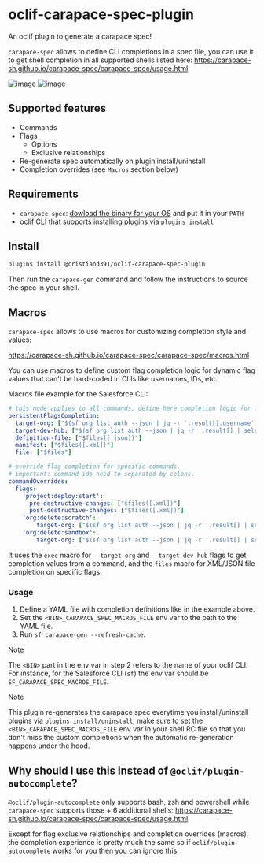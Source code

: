 oclif-carapace-spec-plugin
=================

An oclif plugin to generate a carapace spec!

`carapace-spec` allows to define CLI completions in a spec file, you can use it to get shell completion in all supported shells listed here:
https://carapace-sh.github.io/carapace-spec/carapace-spec/usage.html


![image](https://github.com/user-attachments/assets/7d6d1ea3-b1fd-4ffe-a67c-399d4e901199)
![image](https://github.com/user-attachments/assets/3e9abd02-9a03-4e76-81c1-1e2f90ded73d)

## Supported features
* Commands
* Flags
  * Options
  * Exclusive relationships
* Re-generate spec automatically on plugin install/uninstall
* Completion overrides (see `Macros` section below)

## Requirements
 * `carapace-spec`: [dowload the binary for your OS]([url](https://github.com/carapace-sh/carapace-spec/releases)) and put it in your `PATH`
 * oclif CLI that supports installing plugins via `plugins install`

## Install

```bash
plugins install @cristiand391/oclif-carapace-spec-plugin
```

Then run the `carapace-gen` command and follow the instructions to source the spec in your shell.

## Macros
`carapace-spec` allows to use macros for customizing completion style and values:

https://carapace-sh.github.io/carapace-spec/carapace-spec/macros.html

You can use macros to define custom flag completion logic for dynamic flag values that can't be hard-coded in CLIs like usernames, IDs, etc.

Macros file example for the Salesforce CLI:
```yaml
# this node applies to all commands, define here completion logic for flags that repeat themselves in multiple commands.
persistentFlagsCompletion:
  target-org: ["$(sf org list auth --json | jq -r '.result[].username')"]
  target-dev-hub: ["$(sf org list auth --json | jq -r '.result[] | select(.isDevHub) | .username')"]
  definition-file: ["$files([.json])"]
  manifest: ["$files([.xml])"]
  file: ["$files"]

# override flag completion for specific commands.
# important: command ids need to separated by colons.
commandOverrides:
  flags:
    'project:deploy:start':
      pre-destructive-changes: ["$files([.xml])"]
      post-destructive-changes: ["$files([.xml])"]
    'org:delete:scratch':
        target-org: ["$(sf org list auth --json | jq -r '.result[] | select(.isScratchOrg) | .username')"]
    'org:delete:sandbox':
        target-org: ["$(sf org list auth --json | jq -r '.result[] | select(.isSandbox) | .username')"]

```

It uses the `exec` macro for `--target-org` and `--target-dev-hub` flags to get completion values from a command, and the `files` macro for XML/JSON file completion on specific flags.

### Usage

1. Define a YAML file with completion definitions like in the example above.
2. Set the `<BIN>_CARAPACE_SPEC_MACROS_FILE` env var to the path to the YAML file.
3. Run `sf carapace-gen --refresh-cache`.
   
> [!NOTE]  
The `<BIN>` part in the env var in step 2 refers to the name of your oclif CLI. For instance, for the Salesforce CLI (`sf`) the env var should be `SF_CARAPACE_SPEC_MACROS_FILE`.

> [!NOTE]  
This plugin re-generates the carapace spec everytime you install/uninstall plugins via `plugins install/uninstall`, make sure to set the `<BIN>_CARAPACE_SPEC_MACROS_FILE` env var in your shell RC file so that you don't miss the custom completions when the automatic re-generation happens under the hood.


## Why should I use this instead of `@oclif/plugin-autocomplete`?
`@oclif/plugin-autocomplete` only supports bash, zsh and powershell while `carapace-spec` supports those + 6 additional shells: https://carapace-sh.github.io/carapace-spec/carapace-spec/usage.html

Except for flag exclusive relationships and completion overrides (macros), the completion experience is pretty much the same so if `oclif/plugin-autocomplete` works for you then you can ignore this.
